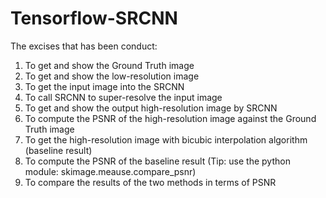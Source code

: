 # Tensorflow-SRCNN

The excises that has been conduct:
1. To get and show the Ground Truth image
2. To get and show the low-resolution image
3. To get the input image into the SRCNN
4. To call SRCNN to super-resolve the input image
5. To get and show the output high-resolution image by SRCNN
6. To compute the PSNR of the high-resolution image against the Ground Truth
image
7. To get the high-resolution image with bicubic interpolation algorithm
(baseline result)
8. To compute the PSNR of the baseline result (Tip: use the python module:
skimage.meause.compare_psnr)
9. To compare the results of the two methods in terms of PSNR
